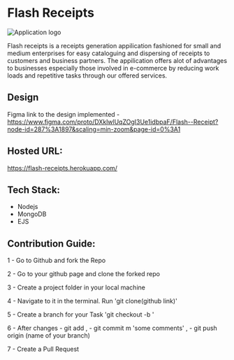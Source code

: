 # Flash Receipts
![Application logo](https://github.com/zuri-training/digitalreceipt-be-pjt-52/blob/ab304546514281c6d45f4dbaa013d3c325581270/logo.png)

Flash receipts is a receipts generation appilication fashioned for small and medium enterprises for easy cataloguing and dispersing of receipts to customers and business partners. 
The appilication offers alot of advantages to businesses especially those involved in e-commerce by reducing work loads and repetitive tasks through our offered services.

## Design
Figma link to the design implemented - 
https://www.figma.com/proto/DXklwlUqZOgI3Ue1idbpaF/Flash--Receipt?node-id=287%3A1897&scaling=min-zoom&page-id=0%3A1

## Hosted URL:
https://flash-receipts.herokuapp.com/

## Tech Stack:
 - Nodejs
 - MongoDB
 - EJS

## Contribution Guide:
1 - Go to Github and fork the Repo

2 - Go to your github page and clone the forked repo

3 - Create a project folder in your local machine

4 - Navigate to it in the terminal. Run 'git clone(github link)'

5 - Create a branch for your Task 'git checkout -b '

6 - After changes - git add , - git commit m 'some comments' , - git push origin (name of your branch)

7 - Create a Pull Request
